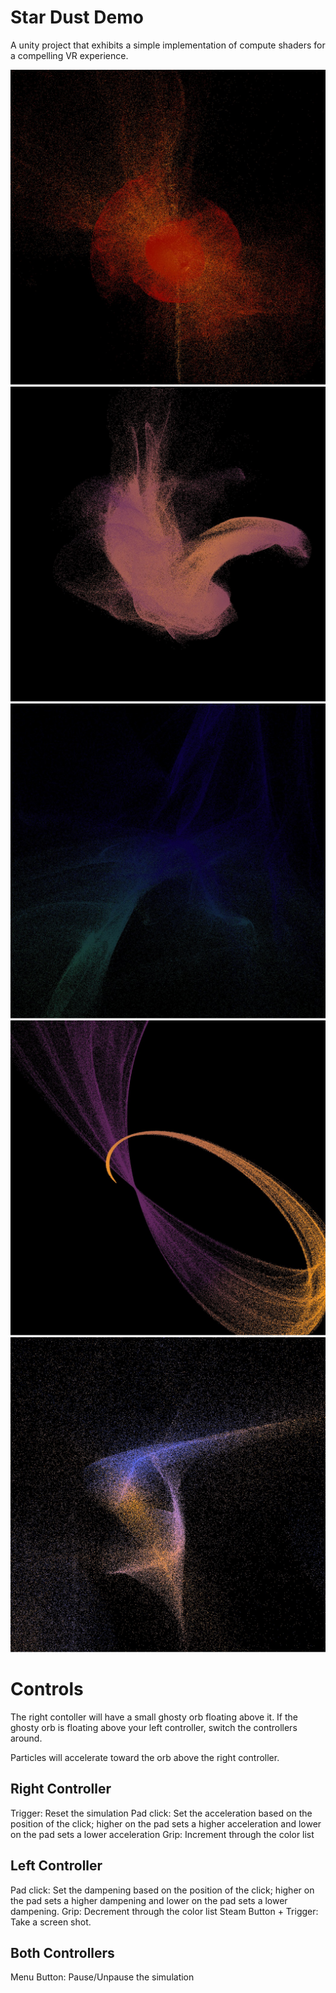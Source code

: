 # Star Dust Demo

A unity project that exhibits a simple implementation of compute shaders for a compelling VR experience.

![Star Dust Demo](https://raw.githubusercontent.com/Erupac/StarDustDemo/master/Images/20180126172612_1.jpg)
![Star Dust Demo](https://raw.githubusercontent.com/Erupac/StarDustDemo/master/Images/20180126172842_1.jpg)
![Star Dust Demo](https://raw.githubusercontent.com/Erupac/StarDustDemo/master/Images/20180126173000_1.jpg)
![Star Dust Demo](https://raw.githubusercontent.com/Erupac/StarDustDemo/master/Images/20180128184002_1.jpg)
![Star Dust Demo](https://raw.githubusercontent.com/Erupac/StarDustDemo/master/Images/20180128200615_1.jpg)

# Controls
The right contoller will have a small ghosty orb floating above it. If the ghosty orb is floating above your left controller, switch the controllers around.

Particles will accelerate toward the orb above the right controller.

## Right Controller
Trigger: Reset the simulation
Pad click: Set the acceleration based on the position of the click; higher on the pad sets a higher acceleration and lower on the pad sets a lower acceleration
Grip: Increment through the color list

## Left Controller
Pad click: Set the dampening based on the position of the click; higher on the pad sets a higher dampening and lower on the pad sets a lower dampening.
Grip: Decrement through the color list
Steam Button + Trigger: Take a screen shot.

## Both Controllers
Menu Button: Pause/Unpause the simulation
